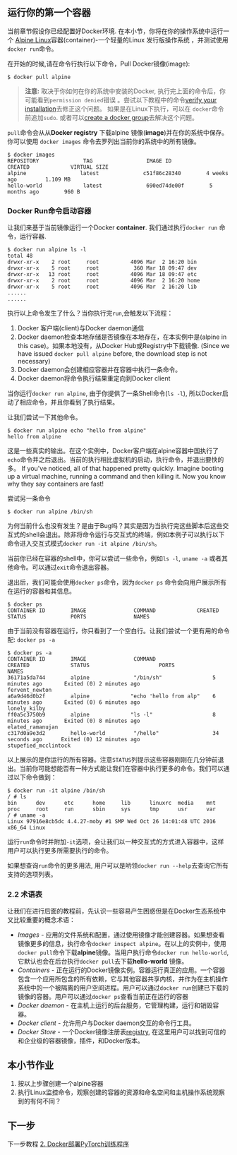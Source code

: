 ## 运行你的第一个容器
当前章节假设你已经配置好Docker环境. 在本小节，你将在你的操作系统中运行一个 [Alpine Linux](http://www.alpinelinux.org/)容器(container)-一个轻量的Linux 发行版操作系统 ，并测试使用`docker run`命令。

在开始的时候,请在命令行执行以下命令，Pull Docker镜像(image):
```
$ docker pull alpine
```

> **注意:** 取决于你如何在你的系统中安装的Docker, 执行完上面的命令后，你可能看到`permission denied`错误 。尝试以下教程中的命令[verify your installation](https://docs.docker.com/engine/getstarted/step_one/#/step-3-verify-your-installation)去修正这个问题。 如果是在Linux下执行，可以在 `docker`命令前追加`sudo`. 或者可以[create a docker group](https://docs.docker.com/engine/installation/linux/ubuntulinux/#/create-a-docker-group)去解决这个问题。

`pull`命令会从从**Docker registry** 下载alpine 镜像(**image**)并在你的系统中保存。你可以使用 `docker images` 命令去罗列出当前你的系统中的所有镜像。
```
$ docker images
REPOSITORY              TAG                 IMAGE ID            CREATED             VIRTUAL SIZE
alpine                 latest              c51f86c28340        4 weeks ago         1.109 MB
hello-world             latest              690ed74de00f        5 months ago        960 B
```

### Docker Run命令启动容器
让我们来基于当前镜像运行一个Docker **container**. 我们通过执行`docker run` 命令，运行容器.

```
$ docker run alpine ls -l
total 48
drwxr-xr-x    2 root     root          4096 Mar  2 16:20 bin
drwxr-xr-x    5 root     root           360 Mar 18 09:47 dev
drwxr-xr-x   13 root     root          4096 Mar 18 09:47 etc
drwxr-xr-x    2 root     root          4096 Mar  2 16:20 home
drwxr-xr-x    5 root     root          4096 Mar  2 16:20 lib
......
......
```

执行以上命令发生了什么？当你执行完`run`,会触发以下流程：
1. Docker 客户端(client)与Docker daemon通信
2. Docker daemon检查本地存储是否镜像在本地存在，在本实例中是(alpine in this case)。如果本地没有，从Docker Hub或Registry中下载镜像. (Since we have issued `docker pull alpine` before, the download step is not necessary)
3. Docker daemon会创建相应容器并在容器中执行一条命令。
4. Docker daemon将命令执行结果重定向到Docker client

当你运行`docker run alpine`, 由于你提供了一条Shell命令(`ls -l`), 所以Docker启动了相应命令，并且你看到了执行结果。

让我们尝试一下其他命令。

```
$ docker run alpine echo "hello from alpine"
hello from alpine
```

这是一些真实的输出。在这个实例中，Docker客户端在alpine容器中国执行了`echo`命令并之后退出。当前的执行相比虚拟机的启动，执行命令，并退出要快的多。 If you've noticed, all of that happened pretty quickly. Imagine booting up a virtual machine, running a command and then killing it. Now you know why they say containers are fast!

尝试另一条命令
```
$ docker run alpine /bin/sh
```

为何当前什么也没有发生？是由于Bug吗？其实是因为当执行完这些脚本后这些交互式的shell会退出。除非将命令运行与交互式的终端，例如本例子可以执行以下命令进入交互式模式`docker run -it alpine /bin/sh`。

当前你已经在容器的shell中，你可以尝试一些命令，例如`ls -l`, `uname -a` 或者其他命令。可以通过`exit`命令退出容器。


退出后，我们可能会使用`docker ps`命令，因为`docker ps` 命令会向用户展示所有在运行的容器和其信息。

```
$ docker ps
CONTAINER ID        IMAGE               COMMAND             CREATED             STATUS              PORTS               NAMES
```

由于当前没有容器在运行，你只看到了一个空白行。让我们尝试一个更有用的命令配: `docker ps -a`

```
$ docker ps -a
CONTAINER ID        IMAGE               COMMAND                  CREATED             STATUS                      PORTS               NAMES
36171a5da744        alpine              "/bin/sh"                5 minutes ago       Exited (0) 2 minutes ago                        fervent_newton
a6a9d46d0b2f        alpine             "echo 'hello from alp"    6 minutes ago       Exited (0) 6 minutes ago                        lonely_kilby
ff0a5c3750b9        alpine             "ls -l"                   8 minutes ago       Exited (0) 8 minutes ago                        elated_ramanujan
c317d0a9e3d2        hello-world         "/hello"                 34 seconds ago      Exited (0) 12 minutes ago                       stupefied_mcclintock
```

以上展示的是你运行的所有容器。注意`STATUS`列提示这些容器刚刚在几分钟前退出。当前你可能想能否有一种方式能让我们在容器中执行更多的命令。我们可以通过以下命令做到：

```
$ docker run -it alpine /bin/sh
/ # ls
bin      dev      etc      home     lib      linuxrc  media    mnt      proc     root     run      sbin     sys      tmp      usr      var
/ # uname -a
Linux 97916e8cb5dc 4.4.27-moby #1 SMP Wed Oct 26 14:01:48 UTC 2016 x86_64 Linux
```
运行`run`命令时并附加`-it`选项，会让我们以一种交互式的方式进入容器中，这样用户可以执行更多所需要执行的命令。 

如果想查询`run`命令的更多用法, 用户可以是哟领`docker run --help`去查询它所有支持的选项列表。 

### 2.2 术语表

让我们在进行后面的教程前，先认识一些容易产生困惑但是在Docker生态系统中又比较重要的概念术语：

- *Images* - 应用的文件系统和配置，通过使用镜像才能创建容器。如果想查看镜像更多的信息，执行命令`docker inspect alpine`。在以上的实例中，使用 `docker pull`命令下载**alpine**镜像。当用户执行命令`docker run hello-world`, 它默认也会在后台执行`docker pull`去下载**hello-world** 镜像。
- *Containers* - 正在运行的Docker镜像实例。容器运行真正的应用。一个容器包含一个应用所包含的所有依赖，它与其他容器共享内核，并作为在主机操作系统中的一个被隔离的用户空间进程。用户可以通过`docker run`创建已下载的镜像的容器。用户可以通过`docker ps`查看当前正在运行的容器
- *Docker daemon* - 在主机上运行的后台服务，它管理构建，运行和销毁容器。
- *Docker client* - 允许用户与Docker daemon交互的命令行工具。
- *Docker Store* - 一个Docker镜像注册表[registry](https://store.docker.com/), 在这里用户可以找到可信的和企业级的容器镜像，插件，和Docker版本。

## 本小节作业

1. 按以上步骤创建一个alpine容器
2. 执行Linux监控命令，观察创建的容器的资源和命名空间和主机操作系统观察到的有何不同？

## 下一步
下一步教程 [2. Docker部署PyTorch训练程序](./train.md)
